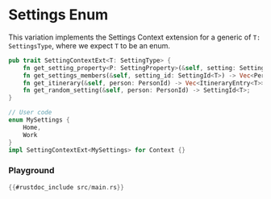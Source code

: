 # Settings Enum

This variation implements the Settings Context extension for a generic of `T: SettingsType`,
where we expect `T` to be an enum.

```rust
pub trait SettingContextExt<T: SettingType> {
    fn get_setting_property<P: SettingProperty>(&self, setting: SettingId<T>) -> P::Value;
    fn get_settings_members(&self, setting_id: SettingId<T>) -> Vec<PersonId>;
    fn get_itinerary(&self, person: PersonId) -> Vec<ItineraryEntry<T>>;
    fn get_random_setting(&self, person: PersonId) -> SettingId<T>;
}

// User code
enum MySettings {
    Home,
    Work
}
impl SettingContextExt<MySettings> for Context {}

```

### Playground

```rust
{{#rustdoc_include src/main.rs}}
```
